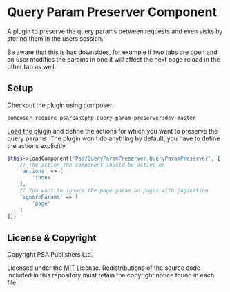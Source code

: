 # Query Param Preserver Component

A plugin to preserve the query params between requests and even visits by storing them in the users session.

Be aware that this is has downsides, for example if two tabs are open and an user modifies the params in one it will affect the next page reload in the other tab as well.
## Setup

Checkout the plugin using composer.

```sh
composer require psa/cakephp-query-param-preserver:dev-master
```

[Load the plugin](http://book.cakephp.org/3.0/en/plugins.html#loading-a-plugin) and define the actions for which you want to preserve the query params. The plugin won't do anything by default, you have to define the actions explicitly.

```php
$this->loadComponent('Psa/QueryParamPreserver.QueryParamPreserver', [
    // The action the component should be active on
    'actions' => [
        'index'
    ],
    // You want to ignore the page param on pages with pagination
    'ignoreParams' => [
        'page'
    ]
]);
```



## License & Copyright

Copyright PSA Publishers Ltd.

Licensed under the [MIT](http://www.opensource.org/licenses/mit-license.php) License. Redistributions of the source code included in this repository must retain the copyright notice found in each file.
